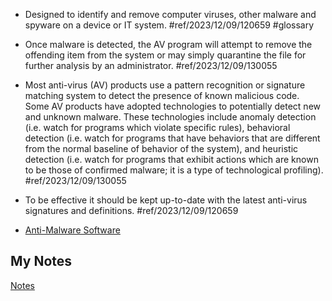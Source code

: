 - Designed to identify and remove computer viruses, other malware and spyware on a device or IT system. #ref/2023/12/09/120659  #glossary 

- Once malware is detected, the AV program will attempt to remove the offending item from the system or may simply quarantine the file for further analysis by an administrator. #ref/2023/12/09/130055
- Most anti-virus (AV) products use a pattern recognition or signature matching system to detect the presence of known malicious code. Some AV products have adopted technologies to potentially detect new and unknown malware. These technologies include anomaly detection (i.e. watch for programs which violate specific rules), behavioral detection (i.e. watch for programs that have behaviors that are different from the normal baseline of behavior of the system), and heuristic detection (i.e. watch for programs that exhibit actions which are known to be those of confirmed malware; it is a type of technological profiling). #ref/2023/12/09/130055
- To be effective it should be kept up-to-date with the latest anti-virus signatures and definitions. #ref/2023/12/09/120659 
- [Anti-Malware Software](anti-malware.md)
## My Notes
[Notes](mynotes/anti-virus-notes.md)
